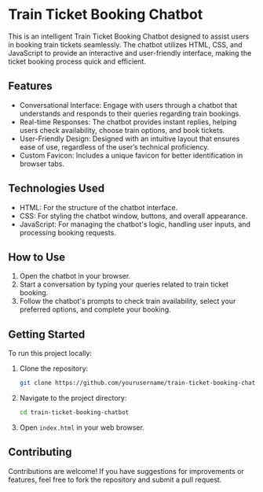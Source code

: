 

# Train Ticket Booking Chatbot

This is an intelligent Train Ticket Booking Chatbot designed to assist users in booking train tickets seamlessly. The chatbot utilizes HTML, CSS, and JavaScript to provide an interactive and user-friendly interface, making the ticket booking process quick and efficient.

## Features

- Conversational Interface: Engage with users through a chatbot that understands and responds to their queries regarding train bookings.
- Real-time Responses: The chatbot provides instant replies, helping users check availability, choose train options, and book tickets.
- User-Friendly Design: Designed with an intuitive layout that ensures ease of use, regardless of the user’s technical proficiency.
- Custom Favicon: Includes a unique favicon for better identification in browser tabs.

## Technologies Used

- HTML: For the structure of the chatbot interface.
- CSS: For styling the chatbot window, buttons, and overall appearance.
- JavaScript: For managing the chatbot's logic, handling user inputs, and processing booking requests.

## How to Use

1. Open the chatbot in your browser.
2. Start a conversation by typing your queries related to train ticket booking.
3. Follow the chatbot's prompts to check train availability, select your preferred options, and complete your booking.

## Getting Started

To run this project locally:

1. Clone the repository:
   ```bash
   git clone https://github.com/yourusername/train-ticket-booking-chatbot.git
   ```
2. Navigate to the project directory:
   ```bash
   cd train-ticket-booking-chatbot
   ```
3. Open `index.html` in your web browser.

## Contributing

Contributions are welcome! If you have suggestions for improvements or features, feel free to fork the repository and submit a pull request.

